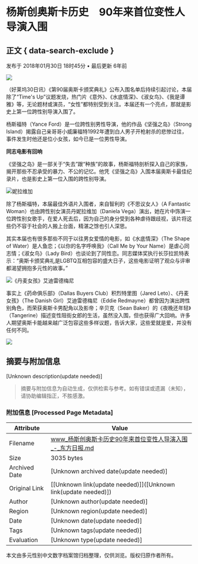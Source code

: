 # 杨斯创奥斯卡历史　90年来首位变性人导演入围

## 正文 { data-search-exclude }


发布于 2018年01月30日 18时45分 • 最后更新 6年前

![](https://www.orientaldaily.com.my/images/uploads/news/2018/JAN_2018/20180130/yance-ford-750x.jpg)

（好莱坞30日讯）《第90届奥斯卡颁奖典礼》公布入围名单后持续引起讨论，本届除了“Time's Up”议题发烧，热门片《意外》、《水底情深》、《淑女鸟》、《我是谭雅》等，无论题材或演员，“女性”都特别受到关注。本届还有一个亮点，那就是影史上第一位跨性别导演入围了。

杨斯福特（Yance Ford）是一位跨性别男性导演，他的作品《坚强之岛》（Strong Island）揭露自己亲哥哥小威廉福特1992年遭到白人男子开枪射杀的悲惨过往，事件发生时他还是位小女孩，如今已是一位男性导演。

**同志电影有回响**

《坚强之岛》是一部关于“失去”跟“种族”的故事，杨斯福特剖析探入自己的家族，揭开那些不忍承受的暴力、不公的记忆。他凭《坚强之岛》入围本届奥斯卡最佳纪录片，也是影史上第一位入围的跨性别导演。

![妮拉维加](https://www.orientaldaily.com.my/images/uploads/news/2018/JAN_2018/20180130/Daniela+Vega+Fantastic+Woman+Press+Conference+J0j01SDSjPDl.jpg)

除了杨斯福特，本届最佳外语片入围者，来自智利的《不思议女人》（A Fantastic Woman）也由跨性别女演员丹妮拉维加（Daniela Vega）演出，她在片中饰演一位跨性别女歌手，在爱人死去后，因为自己的身分受到各种虐待跟歧视，该片将这些仍不容于社会的人搬上台面，精湛之馀也引人深思。

其实本届也有很多那些不同于以往男女爱情的电影，如《水底情深》（The Shape of Water）是人鱼恋；《以你的名字呼唤我》（Call Me by Your Name）是虐心同志情；《淑女鸟》（Lady Bird）也谈论到了同性恋。同志媒体奖执行长莎拉凯特表示：“奥斯卡颁奖典礼是LGBTQ互相包容的盛大日子，这些电影证明了观众与评审都渴望拥抱多元性的故事。”

![《丹麦女孩》艾迪雷德梅尼](https://www.orientaldaily.com.my/images/uploads/news/2018/JAN_2018/20180130/video-the-danish-girl-i-want-my-husband-superJumbo.jpg)

事实上《药命俱乐部》（Dallas Buyers Club）积烈特里图（Jared Leto）、《丹麦女孩》（The Danish Girl）艾迪雷德梅尼（Eddie Redmayne）都曾因为演出跨性别角色，而荣获奥斯卡男配角以及影帝；辛贝克（Sean Baker）的《夜晚还年轻》（Tangerine）描述变性阻街女郎的生活，虽然没入围，但也获得广大回响。许多人期望奥斯卡能越来越广泛包容这些多样议题，告诉大家，这些爱就是爱，并没有任何不同。

![](https://www.orientaldaily.com.my/assets/images/logo-article.png)
<!-- tcd_original_link https://www.orientaldaily.com.my/news/entertainment/2018/01/30/229934 -->


## 摘要与附加信息

<!-- tcd_abstract -->
[Unknown description(update needed)]
<!-- tcd_abstract_end -->

> 摘要与附加信息为自动生成，仅供检索与参考。如有错误或遗漏（未知），请协助编辑指正，不胜感激。

### 附加信息 [Processed Page Metadata]

| Attribute       | Value                                  |
|-----------------|----------------------------------------|
| Filename        | www_杨斯创奥斯卡历史90年来首位变性人导演入围_-_东方日报.md                             |
| Size            | 3035 bytes                           |
| Archived Date   | [Unknown archived date(update needed)]                             |
| Original Link   | [[Unknown link(update needed)]]([Unknown link(update needed)])                       |
| Author          | [Unknown author(update needed)]                               |
| Region          | [Unknown region(update needed)]                               |
| Date            | [Unknown date(update needed)]                                 |
| Tags            | [Unknown tags(update needed)]                                 |
| Evaluation            | [Unknown type(update needed)]                                 |
<!-- tcd_table_end -->

本文由多元性别中文数字档案馆归档整理，仅供浏览。版权归原作者所有。
